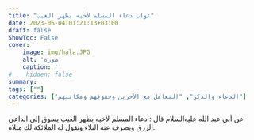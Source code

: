 ```yaml
---
title: "ثواب دعاء المسلم لأخيه بظهر الغيب"
date: 2023-06-04T01:21:13+03:00
draft: false
ShowToc: False
cover:
    image: img/hala.JPG
    alt: 'صورة'
    caption: ''
#    hidden: false
summary: 
tags: [""]
categories: ["الدعاء والذكر", "التعامل مع الآخرين وحقوقهم ومكانتهم"]
---
```

عن أبي عبد الله عليه‌السلام قال :
دعاء المسلم لأخيه بظهر الغيب يسوق إلى الداعي الرزق ويصرف عنه
البلاء وتقول له الملائكة لك مثلاه.


